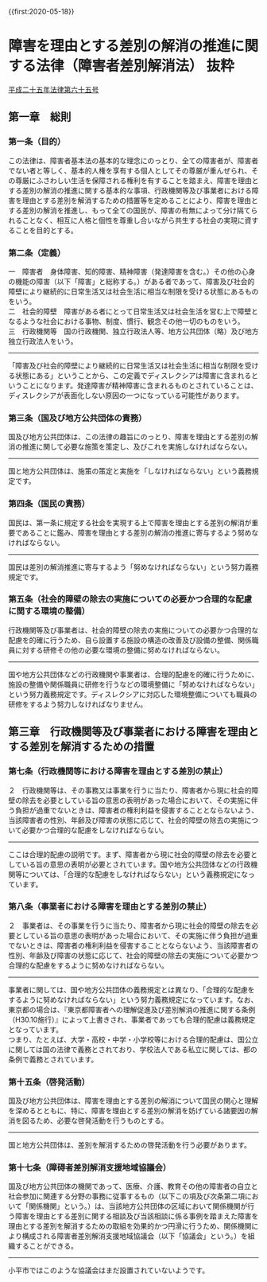 {{first:2020-05-18}}
# 障害を理由とする差別の解消の推進に関する法律（障害者差別解消法） 抜粋
[平成二十五年法律第六十五号](https://elaws.e-gov.go.jp/search/elawsSearch/elaws_search/lsg0500/detail?lawId=425AC0000000065)
## 第一章　総則
### 第一条（目的）
この法律は、障害者基本法の基本的な理念にのっとり、全ての障害者が、障害者でない者と等しく、基本的人権を享有する個人としてその尊厳が重んぜられ、その尊厳にふさわしい生活を保障される権利を有することを踏まえ、<span class="highlight">障害を理由とする差別の解消の推進に関する基本的な事項、行政機関等及び事業者における障害を理由とする差別を解消するための措置等を定めること</span>により、障害を理由とする差別の解消を推進し、もって<span class="highlight">全ての国民が、障害の有無によって分け隔てられることなく、相互に人格と個性を尊重し合いながら共生する社会の実現に資すること</span>を目的とする。

### 第二条（定義）
一　障害者　身体障害、知的障害、<span class="highlight">精神障害（発達障害を含む。）</span>その他の心身の機能の障害（以下「障害」と総称する。）がある者であって、<span class="highlight">障害及び社会的障壁により継続的に日常生活又は社会生活に相当な制限を受ける状態にある</span>ものをいう。  
二　社会的障壁　障害がある者にとって日常生活又は社会生活を営む上で障壁となるような社会における事物、制度、慣行、観念その他一切のものをいう。  
三　行政機関等　国の行政機関、独立行政法人等、地方公共団体（略）及び地方独立行政法人をいう。

---

<div class="note"><i class="fa fa-comment-o"></i> 「障害及び社会的障壁により継続的に日常生活又は社会生活に相当な制限を受ける状態にある」ということから、この定義でディスレクシアは障害に含まれるということになります。発達障害が精神障害に含まれるものとされていることは、ディスレクシアが表面化しない原因の一つになっている可能性があります。</div>

### 第三条（国及び地方公共団体の責務）
<span class="highlight">国及び地方公共団体は、この法律の趣旨にのっとり、障害を理由とする差別の解消の推進に関して必要な施策を策定し、及びこれを実施しなければならない。</span>

---

<div class="note"><i class="fa fa-comment-o"></i> 国と地方公共団体は、施策の策定と実施を「しなければならない」という義務規定です。</div>

### 第四条（国民の責務）
<span class="highlight">国民は、</span>第一条に規定する社会を実現する上で障害を理由とする差別の解消が重要であることに鑑み、<span class="highlight">障害を理由とする差別の解消の推進に寄与するよう努めなければならない。</span>

---

<div class="note"><i class="fa fa-comment-o"></i> 国民は差別の解消推進に寄与するよう「努めなければならない」という努力義務規定です。</div>

### 第五条（社会的障壁の除去の実施についての必要かつ合理的な配慮に関する環境の整備）
<span class="highlight">行政機関等及び事業者は、</span>社会的障壁の除去の実施についての必要かつ合理的な配慮を的確に行うため、<span class="highlight">自ら設置する施設の構造の改善及び設備の整備、関係職員に対する研修その他の必要な環境の整備に努めなければならない。</span>

---

<div class="note"><i class="fa fa-comment-o"></i> 国や地方公共団体などの行政機関や事業者は、合理的配慮を的確に行うために、施設の整備や関係職員に研修を行うなどの環境整備に「努めなければならない」という努力義務規定です。ディスレクシアに対応した環境整備についても職員の研修をするよう努力しなければなりません。</div>

## 第三章　行政機関等及び事業者における障害を理由とする差別を解消するための措置

### 第七条（行政機関等における障害を理由とする差別の禁止）
２　行政機関等は、その事務又は事業を行うに当たり、<span class="highlight">障害者から現に社会的障壁の除去を必要としている旨の意思の表明があった場合において、その実施に伴う負担が過重でないときは、</span>障害者の権利利益を侵害することとならないよう、当該障害者の性別、年齢及び障害の状態に応じて、<span class="highlight">社会的障壁の除去の実施について必要かつ合理的な配慮をしなければならない。</span>

---

<div class="note"><i class="fa fa-comment-o"></i> ここは合理的配慮の説明です。まず、障害者から現に社会的障壁の除去を必要としている旨の意思の表明が必要とされています。国や地方公共団体などの行政機関等については、「合理的な配慮をしなければならない」という義務規定になっています。</div>

### 第八条（事業者における障害を理由とする差別の禁止）
２　<span class="highlight">事業者は、</span>その事業を行うに当たり、障害者から現に社会的障壁の除去を必要としている旨の意思の表明があった場合において、その実施に伴う負担が過重でないときは、障害者の権利利益を侵害することとならないよう、当該障害者の性別、年齢及び障害の状態に応じて、<span class="highlight">社会的障壁の除去の実施について必要かつ合理的な配慮をするように努めなければならない。</span>

---

<div class="note"><i class="fa fa-comment-o"></i> 事業者に関しては、国や地方公共団体の義務規定とは異なり、「合理的な配慮をするように努めなければならない」という努力義務規定になっています。なお、東京都の場合は、『東京都障害者への理解促進及び差別解消の推進に関する条例（H30.10施行）』によって上書きされ、事業者であっても合理的配慮は義務規定となっています。<br>
つまり、たとえば、大学・高校・中学・小学校等における合理的配慮は、国公立に関しては国の法律で義務とされており、学校法人である私立に関しては、都の条例で義務とされています。
</div>


### 第十五条（啓発活動）
<span class="highlight">国及び地方公共団体は、</span>障害を理由とする差別の解消について国民の関心と理解を深めるとともに、特に、<span class="highlight">障害を理由とする差別の解消を妨げている諸要因の解消を図るため、必要な啓発活動を行うものとする。</span>

---

<div class="note"><i class="fa fa-comment-o"></i> 国と地方公共団体は、差別を解消するための啓発活動を行う必要があります。</div>


### 第十七条（障碍者差別解消支援地域協議会）
<span class="highlight">国及び地方公共団体の機関であって、医療、介護、教育その他の障害者の自立と社会参加に関連する分野の事務に従事するもの（以下この項及び次条第二項において「関係機関」という。）は、</span>当該地方公共団体の区域において関係機関が行う障害を理由とする差別に関する相談及び当該相談に係る事例を踏まえた障害を理由とする差別を解消するための取組を効果的かつ円滑に行うため、関係機関により構成される<span class="highlight">障害者差別解消支援地域協議会（以下「協議会」という。）を組織することができる。</span>

---

<div class="note"><i class="fa fa-comment-o"></i> 小平市ではこのような協議会はまだ設置されていないようです。</div>
